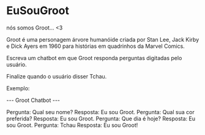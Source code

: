 # EuSouGroot
nós somos Groot... &lt;3

Groot é uma personagem árvore humanóide criada por Stan Lee, Jack Kirby e Dick Ayers em 1960 para histórias em quadrinhos da Marvel Comics.

Escreva um chatbot em que Groot responda perguntas digitadas pelo usuário.

Finalize quando o usuário disser Tchau.

Exemplo:

--- Groot Chatbot ---

Pergunta: Qual seu nome?
                          Resposta: Eu sou Groot.
Pergunta: Qual sua cor preferida?
                          Resposta: Eu sou Groot.
Pergunta: Que dia é hoje?
                          Resposta: Eu sou Groot.
Pergunta: Tchau
                          Resposta: Eu sou Groot!
